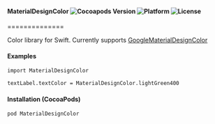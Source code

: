 #### MaterialDesignColor ![Cocoapods Version](https://img.shields.io/cocoapods/v/MaterialDesignColor.svg?style=flat) ![Platform](https://img.shields.io/cocoapods/p/MaterialDesignColor.svg?style=flat) ![License](https://img.shields.io/cocoapods/l/MaterialDesignColor.svg?style=flat)
==============

Color library for Swift. Currently supports [GoogleMaterialDesignColor](https://www.google.com/design/spec/style/color.html)

#### Examples

```html
import MaterialDesignColor

textLabel.textColor = MaterialDesignColor.lightGreen400
```

#### Installation (CocoaPods)
`pod MaterialDesignColor`
